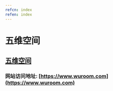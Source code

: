 ```yaml
---
refcn: index
refen: index
---
```


# 五维空间

## [五维空间](https://www.wuroom.com)

### 网站访问地址: [https://www.wuroom.com](https://www.wuroom.com)

